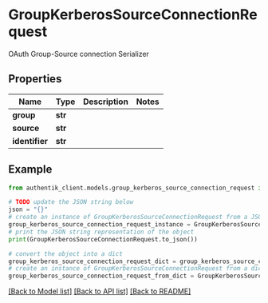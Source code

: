 # GroupKerberosSourceConnectionRequest

OAuth Group-Source connection Serializer

## Properties

Name | Type | Description | Notes
------------ | ------------- | ------------- | -------------
**group** | **str** |  | 
**source** | **str** |  | 
**identifier** | **str** |  | 

## Example

```python
from authentik_client.models.group_kerberos_source_connection_request import GroupKerberosSourceConnectionRequest

# TODO update the JSON string below
json = "{}"
# create an instance of GroupKerberosSourceConnectionRequest from a JSON string
group_kerberos_source_connection_request_instance = GroupKerberosSourceConnectionRequest.from_json(json)
# print the JSON string representation of the object
print(GroupKerberosSourceConnectionRequest.to_json())

# convert the object into a dict
group_kerberos_source_connection_request_dict = group_kerberos_source_connection_request_instance.to_dict()
# create an instance of GroupKerberosSourceConnectionRequest from a dict
group_kerberos_source_connection_request_from_dict = GroupKerberosSourceConnectionRequest.from_dict(group_kerberos_source_connection_request_dict)
```
[[Back to Model list]](../README.md#documentation-for-models) [[Back to API list]](../README.md#documentation-for-api-endpoints) [[Back to README]](../README.md)


